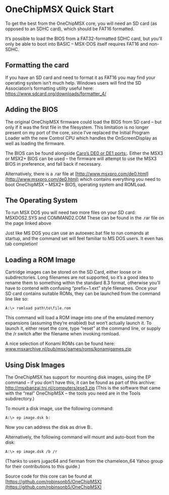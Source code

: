 # OneChipMSX Quick Start

To get the best from the OneChipMSX core, you will need an SD card (as opposed to an SDHC card), which should be FAT16 formatted.

It’s possible to load the BIOS from a FAT32-formatted SDHC card, but you’ll only be able to boot into BASIC – MSX-DOS itself requires FAT16 and non-SDHC.

## Formatting the card

If you have an SD card and need to format it as FAT16 you may find your operating system isn’t much help.  Windows users will find the SD Association’s formatting utility useful here:  https://www.sdcard.org/downloads/formatter_4/

## Adding the BIOS

The original OneChipMSX firmware could load the BIOS from SD card – but only if it was the first file in the filesystem.  This limitation is no longer present on my port of the core, since I’ve replaced the Initial Program Loader with the new Control CPU which handles the OnScreenDisplay as well as loading the firmware.

The BIOS can be found alongside [Caro’s DE0 or DE1 ports:](http://caro.su/msx/ocm_de1.htm).  Either the MSX3 or MSX2+ BIOS can be used – the firmware will attempt to use the MSX3 BIOS in preference, and fall back if necessary.

Alternatively, there is a .rar file at [http://www.msxpro.com/de0.html](http://www.msxpro.com/de0.html) which contains everything you need to boot OneChipMSX – MSX2+ BIOS, operating system and ROMLoad.

## The Operating System

To run MSX DOS you will need two more files on your SD card: MSXDOS2.SYS and COMMAND2.COM   These can be found in the .rar file on the page linked above

Just like MS DOS you can use an autoexec.bat file to run comands at startup, and the command set will feel familiar to MS DOS users.  It even has tab completion!

## Loading a ROM Image

Cartridge images can be stored on the SD Card, either loose or in subdirectories.  Long filenames are not supported, so it’s a good idea to rename them to something within the standard 8.3 format, otherwise you’ll have to contend with confusing “prefix~1.ext” style filenames.  Once your SD card contains suitable ROMs, they can be launched from the command line like so:

	A:\> romload path\to\file.rom

This command will load a ROM image into one of the emulated memory expansions (assuming they’re enabled) but won’t actually launch it.  To launch it, either reset the core, type “reset” at the command line, or supply the /r switch after the filename when invoking romload.

A nice selection of Konami ROMs can be found here: www.msxarchive.nl/pub/msx/games/roms/konamigames.zip

## Using Disk Images

The OneChipMSX has support for mounting disk images, using the EP command – if you don’t have this, it can be found as part of this archive: http://msxbanzai.tni.nl/computers/ese3.zip  (This is the software that came with the “real” OneChipMSX – the tools you need are in the Tools subdirectory.)

To mount a disk image, use the following command:

	A:\> ep image.dsk b:

Now you can address the disk as drive B:\.

Alternatively, the following command will mount and auto-boot from the disk:

	A:\> ep image.dsk /b /r
 

(Thanks to users jugac64 and fierman from the chameleon_64 Yahoo group for their contributions to this guide.)

Source code for this core can be found at [https://github.com/robinsonb5/OneChipMSX](https://github.com/robinsonb5/OneChipMSX)


